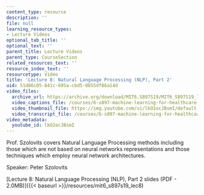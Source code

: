 ```yaml
---
content_type: resource
description: ''
file: null
learning_resource_types:
- Lecture Videos
optional_tab_title: ''
optional_text: ''
parent_title: Lecture Videos
parent_type: CourseSection
related_resources_text: ''
resource_index_text: ''
resourcetype: Video
title: 'Lecture 8: Natural Language Processing (NLP), Part 2'
uid: 51d86c05-841c-605a-cbd5-0855df86a14d
video_files:
  archive_url: https://archive.org/download/MIT6.S897S19/MIT6_S897S19_lec08_300k.mp4
  video_captions_file: /courses/6-s897-machine-learning-for-healthcare-spring-2019/1fd7a475c1075042baa16ccc92422fae_lkO2ocJBsmI.vtt
  video_thumbnail_file: https://img.youtube.com/vi/lkO2ocJBsmI/default.jpg
  video_transcript_file: /courses/6-s897-machine-learning-for-healthcare-spring-2019/ed2da4ed0688415bc235ca8f8c8d6321_lkO2ocJBsmI.pdf
video_metadata:
  youtube_id: lkO2ocJBsmI
---
```


Prof. Szolovits covers Natural Language Processing methods including those which are not based on neural networks representations and those techniques which employ neural network architectures.

Speaker: Peter Szolovits

[Lecture 8: Natural Language Processing (NLP), Part 2 slides (PDF - 2.0MB)]({{< baseurl >}}/resources/mit6_s897s19_lec8)